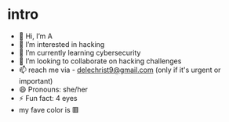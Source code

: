 # intro
- 👋 Hi, I’m A
- 👀 I’m interested in hacking
- 🌱 I’m currently learning cybersecurity
- 💞️ I’m looking to collaborate on hacking challenges
- 📫 reach me via - delechrist9@gmail.com (only if it's urgent or important)
- 😄 Pronouns: she/her
- ⚡ Fun fact: 4 eyes
- my fave color is 🟥

<!---
gamer/gamer is a ✨ special ✨ repository because its `README.md` (this file) appears on your GitHub profile.
You can click the Preview link to take a look at your changes.
--->

